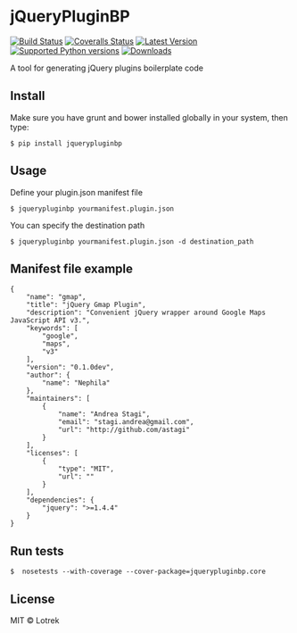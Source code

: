 # jQueryPluginBP

[![Build Status][travis-image]][travis-url] [![Coveralls Status][coveralls-image]][coveralls-url]
[![Latest Version](https://img.shields.io/pypi/v/jquerypluginbp.svg)](https://pypi.python.org/pypi/jquerypluginbp/)
[![Supported Python versions](https://img.shields.io/badge/python-2.7%2C%202.8%2C%203.3%2C%203.4-blue.svg)](https://pypi.python.org/pypi/jquerypluginbp/)
[![Downloads](https://img.shields.io/pypi/dm/jquerypluginbp.svg)](https://pypi.python.org/pypi/jquerypluginbp/)

A tool for generating jQuery plugins boilerplate code

## Install

Make sure you have grunt and bower installed globally in your system, then type:

    $ pip install jquerypluginbp

## Usage

Define your plugin.json manifest file

    $ jquerypluginbp yourmanifest.plugin.json

You can specify the destination path

    $ jquerypluginbp yourmanifest.plugin.json -d destination_path

## Manifest file example

    {
        "name": "gmap",
        "title": "jQuery Gmap Plugin",
        "description": "Convenient jQuery wrapper around Google Maps JavaScript API v3.",
        "keywords": [
            "google",
            "maps",
            "v3"
        ],
        "version": "0.1.0dev",
        "author": {
            "name": "Nephila"
        },
        "maintainers": [
            {
                "name": "Andrea Stagi",
                "email": "stagi.andrea@gmail.com",
                "url": "http://github.com/astagi"
            }
        ],
        "licenses": [
            {
                "type": "MIT",
                "url": ""
            }
        ],
        "dependencies": {
            "jquery": ">=1.4.4"
        }
    }

## Run tests

    $  nosetests --with-coverage --cover-package=jquerypluginbp.core
    
## License

MIT © Lotrek

[travis-url]: https://travis-ci.org/nephila/jquerypluginbp
[travis-image]: http://img.shields.io/travis/nephila/jquerypluginbp.svg

[coveralls-url]: https://coveralls.io/r/nephila/jquerypluginbp
[coveralls-image]: http://img.shields.io/coveralls/nephila/jquerypluginbp/master.svg
